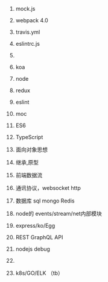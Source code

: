 1. mock.js

1. webpack 4.0

1. travis.yml

1. eslintrc.js

1. 
1. koa
1. node
1. redux
1. eslint
1. moc


1. ES6
1. TypeScript
1. 面向对象思想
1. 继承,原型
1. 前端数据流
1. 通讯协议，websocket http
1. 数据库 sql mongo Redis
1. node的 events/stream/net内部模块
1. express/ko/Egg
1. REST GraphQL API
1. nodejs debug
1. 

1. k8s/GO/ELK （tb）